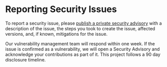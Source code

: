 # Reporting Security Issues

To report a security issue, please [publish a private security advisory](https://github.com/MyUnisoft/loki-reverse-proxy/security/advisories) with a description of the issue, the steps you took to create the issue, affected versions, and, if known, mitigations for the issue.

Our vulnerability management team will respond within one week. If the issue is confirmed as a vulnerability, we will open a Security Advisory and acknowledge your contributions as part of it. This project follows a 90 day disclosure timeline.
